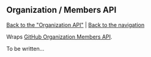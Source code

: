 ## Organization / Members API

[Back to the "Organization API"](../organization.md) | [Back to the navigation](../README.md)

Wraps [GitHub Organization Members API](http://developer.github.com/v3/organization/members/).

To be written...